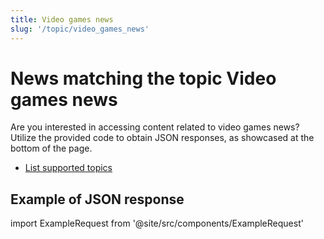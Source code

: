 ```yaml
---
title: Video games news
slug: '/topic/video_games_news'
---
```


# News matching the topic Video games news

Are you interested in accessing content related to video games news? Utilize the provided code to obtain JSON responses, as showcased at the bottom of the page.

- [List supported topics](/get-articles/topics)

## Example of JSON response

import ExampleRequest from '@site/src/components/ExampleRequest'

<ExampleRequest url="https://api.apitube.io/v1/news/articles?limit=2&topic=video_games_news"></ExampleRequest>
